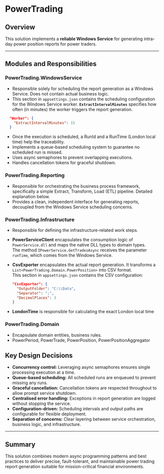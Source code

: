 # PowerTrading

## Overview

This solution implements a **reliable Windows Service** for generating intra-day power position reports for power traders.

---

## Modules and Responsibilities

### PowerTrading.WindowsService
- Responsible solely for scheduling the report generation as a Windows Service. Does not contain actual business logic.
- This section in `appsettings.json` contains the scheduling configuration for the Windows Service worker.
  **`ExtractIntervalMinutes`** specifies how often (in minutes) the worker triggers the report generation.
```json
  "Worker": {
    "ExtractIntervalMinutes": 15
  }
```
- Once the execution is scheduled, a RunId and a RunTime (London local time) help the traceability.
- Implements a queue-based scheduling system to guarantee no scheduled run is missed.
- Uses async semaphores to prevent overlapping executions.
- Handles cancellation tokens for graceful shutdown.

### PowerTrading.Reporting
- Responsible for orchestrating the business process framework, specifically a simple Extract, Transform, Load (ETL) pipeline. Detailed explanation below.  
- Provides a clean, independent interface for generating reports, decoupled from the Windows Service scheduling concerns.

### PowerTrading.Infrastructure
- Responsible for defining the infrastructure-related work steps.  
- **PowerServiceClient** encapsulates the consumption logic of `PowerService.dll` and maps the native DLL types to domain types.  
  The method `IPowerService.GetTradesAsync` receives the parameter `runTime`, which comes from the Windows Service.  
- **CsvExporter** encapsulates the actual report generation. It transforms a `List<PowerTrading.Domain.PowerPosition>` into CSV format.  
  This section in `appsettings.json` contains the CSV configuration:  

  ```json
  "CsvExporter": {
    "OutputFolder": "C:\\Data",
    "Separator": ";",
    "DecimalPlaces": 3
  }
  ```
- **LondonTime** is responsible for calculating the exact London local time


### PowerTrading.Domain 
- Encapsulate domain entities, business rules.
- PowerPeriod, PowerTrade, PowerPosition, PowerPositionAggregator

## Key Design Decisions

- **Concurrency control:** Leveraging async semaphores ensures single processing execution at a time.
- **Queue-based scheduling:** All scheduled runs are enqueued to prevent missing any runs.
- **Graceful cancellation:** Cancellation tokens are respected throughout to allow prompt service shutdown.
- **Centralised error handling:** Exceptions in report generation are logged without stopping the service.
- **Configuration-driven:** Scheduling intervals and output paths are configurable for flexible deployment.
- **Separation of concerns:** Clear layering between service orchestration, business logic, and infrastructure.

---

## Summary

This solution combines modern async programming patterns and best practices to deliver precise, fault-tolerant, and maintainable power trading report generation suitable for mission-critical financial environments.

